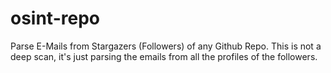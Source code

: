 # osint-repo
Parse E-Mails from Stargazers (Followers) of any Github Repo. This is not a deep scan, it's just parsing the emails from all the profiles of the followers.
